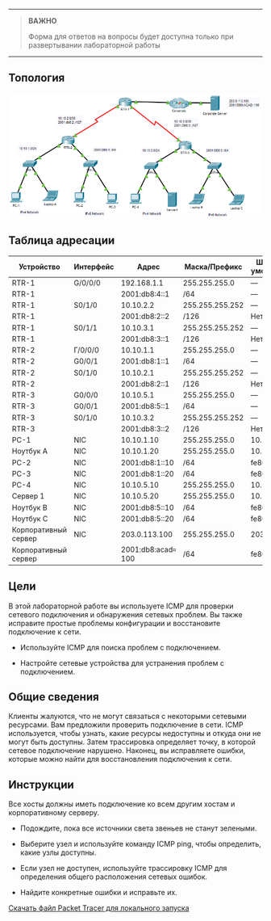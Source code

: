 
---

> **ВАЖНО**
> 
> Форма для ответов на вопросы будет доступна только при развертывании лабораторной работы 

---

## Топология

![](./assets/topology.png)

## Таблица адресации

| Устройство           | Интерфейс | Адрес              | Маска/Префикс   | Шлюз по умолчанию |
|----------------------|-----------|--------------------|-----------------|-------------------|
| RTR-1                | G/0/0/0   | 192.168.1.1        | 255.255.255.0   | —                 |
| RTR-1                |           | 2001:db8:4::1      | /64             | —                 |
| RTR-1                | S0/1/0    | 10.10.2.2          | 255.255.255.252 | —                 |
| RTR-1                |           | 2001:db8:2::2      | /126            | Нет               |
| RTR-1                | S0/1/1    | 10.10.3.1          | 255.255.255.252 | —                 |
| RTR-1                |           | 2001:db8:3::1      | /126            | Нет               |
| RTR-2                | Г/0/0/0   | 10.10.1.1          | 255.255.255.0   | —                 |
| RTR-2                | G0/0/1    | 2001:db8:1::1      | /64             | —                 |
| RTR-2                | S0/1/0    | 10.10.2.1          | 255.255.255.252 | —                 |
| RTR-2                |           | 2001:db8:2::1      | /126            | Нет               |
| RTR-3                | G0/0/0    | 10.10.5.1          | 255.255.255.0   | —                 |
| RTR-3                | G0/0/1    | 2001:db8:5::1      | /64             | —                 |
| RTR-3                | S0/1/0    | 10.10.3.2          | 255.255.255.252 | —                 |
| RTR-3                |           | 2001:db8:3::2      | /126            | Нет               |
| PC-1                 | NIC       | 10.10.1.10         | 255.255.255.0   | 10.10.1.1         |
| Ноутбук A            | NIC       | 10.10.1.20         | 255.255.255.0   | 10.10.1.1         |
| PC-2                 | NIC       | 2001:db8:1::10     | /64             | fe80::1           |
| PC-3                 | NIC       | 2001:db8:1::20     | /64             | fe80::1           |
| PC-4                 | NIC       | 10.10.5.10         | 255.255.255.0   | 10.10.5.1         |
| Сервер 1             | NIC       | 10.10.5.20         | 255.255.255.0   | 10.10.5.1         |
| Ноутбук B            | NIC       | 2001:db8:5::10     | /64             | fe80::1           |
| Ноутбук C            | NIC       | 2001:db8:5::20     | /64             | fe80::1           |
| Корпоративный сервер | NIC       | 203.0.113.100      | 255.255.255.0   | 203.0.113.1       |
| Корпоративный сервер |           | 2001:db8:acad። 100 | /64             | fe80::1           |

## Цели

В этой лабораторной работе вы используете ICMP для проверки сетевого подключения и обнаружения сетевых проблем. Вы также исправите простые проблемы конфигурации и восстановите подключение к сети.

-   Используйте ICMP для поиска проблем с подключением.

-   Настройте сетевые устройства для устранения проблем с подключением.

## Общие сведения

Клиенты жалуются, что не могут связаться с некоторыми сетевыми ресурсами. Вам предложили проверить подключение в сети. ICMP используется, чтобы узнать, какие ресурсы недоступны и откуда они не могут быть доступны. Затем трассировка определяет точку, в которой сетевое подключение нарушено. Наконец, вы исправляете ошибки, которые можно найти для восстановления подключения к сети.

## Инструкции

Все хосты должны иметь подключение ко всем другим хостам и корпоративному серверу.

-   Подождите, пока все источники света звеньев не станут зелеными.

-   Выберите узел и используйте команду ICMP ping, чтобы определить, какие узлы доступны.

-   Если узел не доступен, используйте трассировку ICMP для определения общего расположения сетевых ошибок.

-   Найдите конкретные ошибки и исправьте их.

[Скачать файл Packet Tracer для локального запуска](./assets/13.3.1-lab.pka)
